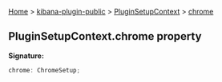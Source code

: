 [Home](./index) &gt; [kibana-plugin-public](./kibana-plugin-public.md) &gt; [PluginSetupContext](./kibana-plugin-public.pluginsetupcontext.md) &gt; [chrome](./kibana-plugin-public.pluginsetupcontext.chrome.md)

## PluginSetupContext.chrome property

<b>Signature:</b>

```typescript
chrome: ChromeSetup;
```
